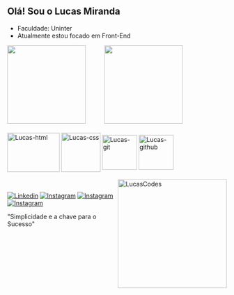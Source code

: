 ## Olá! Sou o Lucas Miranda
- Faculdade: Uninter
- Atualmente estou focado em Front-End 
<div>
<img height="180"  src="https://github-readme-stats.vercel.app/api?username=LucasMiranda7&show_icons=true&theme=dark#gh-dark-mode-only)](https://github.com/anuraghazra/github-readme-stats#gh-dark-mode-only)"/>
ﾠﾠﾠ<img height="180" src="https://github-readme-stats.vercel.app/api/top-langs/?username=LucasMiranda7&layout=compact&langs_count=16&theme=dark"/>
</div>

 <div style="display: incline-block"><br/>
  <img align="center" alt="Lucas-html" height="90" width="120" src="https://github.com/LucasMiranda7/LucasMiranda7/assets/143975592/59c794f3-9902-4495-80de-c120a82e0814" />

  <img align="center" alt="Lucas-css" height="90" width="90" src="https://github.com/LucasMiranda7/LucasMiranda7/assets/143975592/0cb50a82-35a5-4da0-8559-03561face172"/>

  <img align="center" alt="Lucas-git" height="80" width="80" src="https://github.com/LucasMiranda7/LucasMiranda7/assets/143975592/67901bfe-8845-4476-9311-8a306c491e3b"/>
  
  <img align="center" alt="Lucas-github" height="80" width="80" src="https://github.com/LucasMiranda7/LucasMiranda7/assets/143975592/1baf9c01-4651-4101-9dac-b1e590f15885"/>


  </div><br/>

 <img align="right" alt="LucasCodes" height="250" width="250" src="https://user-images.githubusercontent.com/74038190/225813708-98b745f2-7d22-48cf-9150-083f1b00d6c9.gif"/>

  ##
 [![Linkedin](https://img.shields.io/badge/LinkedIn-0077B5?style=for-the-badge&logo=linkedin&logoColor=white)](https://www.linkedin.com/in/lucas-miranda7/)
 [![Instagram](https://img.shields.io/badge/Instagram-E4405F?style=for-the-badge&logo=instagram&logoColor=white)](https://www.instagram.com/lucas.codess/)
[![Instagram](https://img.shields.io/badge/YouTube-FF0000?style=for-the-badge&logo=youtube&logoColor=white)](https://www.youtube.com/@LucasCodes7)
 [![Instagram](https://img.shields.io/badge/Gmail-D14836?style=for-the-badge&logo=gmail&logoColor=white)](https://criarmeulink.com.br/u/1702225979)

 
 "Simplicidade e a chave para o Sucesso"
